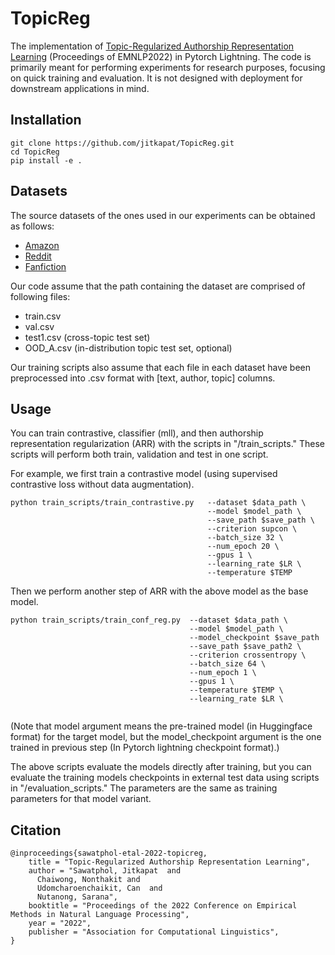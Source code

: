 # TopicReg
The implementation of [Topic-Regularized Authorship Representation Learning](https://preview.aclanthology.org/emnlp-22-ingestion/2022.emnlp-main.70/) (Proceedings of EMNLP2022) in Pytorch Lightning.
The code is primarily meant for performing experiments for research purposes, focusing on quick training and evaluation. It is not designed with deployment for downstream applications in mind.

## Installation
```
git clone https://github.com/jitkapat/TopicReg.git
cd TopicReg
pip install -e .
```
## Datasets
The source datasets of the ones used in our experiments can be obtained as follows:

- [Amazon](https://nijianmo.github.io/amazon/index.html)
- [Reddit](https://zenodo.org/record/3608135)
- [Fanfiction](https://pan.webis.de/clef21/pan21-web/author-identification.html)

Our code assume that the path containing the dataset are comprised of following files:
- train.csv
- val.csv
- test1.csv (cross-topic test set)
- OOD_A.csv (in-distribution topic test set, optional)
  
Our training scripts also assume that each file in each dataset have been preprocessed into .csv format with [text, author, topic] columns.

## Usage
You can train contrastive, classifier (mll), and then  authorship representation regularization (ARR) with the scripts in "/train_scripts." These scripts will perform both train, validation and test in one script.

For example, we first train a contrastive model (using supervised contrastive loss without data augmentation).

```
python train_scripts/train_contrastive.py   --dataset $data_path \
                                            --model $model_path \
                                            --save_path $save_path \
                                            --criterion supcon \
                                            --batch_size 32 \
                                            --num_epoch 20 \
                                            --gpus 1 \
                                            --learning_rate $LR \
                                            --temperature $TEMP
```

Then we perform another step of ARR with the above model as the base model.
```
python train_scripts/train_conf_reg.py  --dataset $data_path \
                                        --model $model_path \
                                        --model_checkpoint $save_path
                                        --save_path $save_path2 \
                                        --criterion crossentropy \
                                        --batch_size 64 \
                                        --num_epoch 1 \
                                        --gpus 1 \
                                        --temperature $TEMP \
                                        --learning_rate $LR \
                                        
```
(Note that model argument means the pre-trained model (in Huggingface format) for the target model, but the model_checkpoint argument is the one trained in previous step (In Pytorch lightning checkpoint format).)


The above scripts evaluate the models directly after training, but you can evaluate the training models checkpoints in external test data using scripts in "/evaluation_scripts." The parameters are the same as training parameters for that model variant.

## Citation
```
@inproceedings{sawatphol-etal-2022-topicreg,
    title = "Topic-Regularized Authorship Representation Learning",
    author = "Sawatphol, Jitkapat  and
      Chaiwong, Nonthakit and
      Udomcharoenchaikit, Can  and
      Nutanong, Sarana",
    booktitle = "Proceedings of the 2022 Conference on Empirical Methods in Natural Language Processing",
    year = "2022",
    publisher = "Association for Computational Linguistics",
}
```

